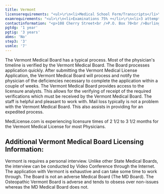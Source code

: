 ```yaml
---
title: Vermont
licenserequirements: "<ul>\r\n<li>Medical School Form/Transcripts</li>\r\n<li>Internship/Residency/Fellowship Forms</li>\r\n<li>Current Privileges</li>\r\n<li>All State Medical Licenses (past/present)</li>\r\n<li>All National Examination Scores (USMLE/FLEX/NBME)</li>\r\n<li>ECFMG Certification</li>\r\n<li>NPDB-HIPDB Report</li>\r\n<li>3 Physician References</li>\r\n</ul>"
examrequirements: "<ul>\r\n<li>Examinations 75% +</li>\r\n<li>3 attempt limit - USMLE Step 3</li>\r\n<li>7 year limit - USMLE</li>\r\n<li>1 year PGY for USA Grads</li>\r\n<li>3 years PGY for Non-USA Grads</li>\r\n<li>State Exam Accepted if Pre-1975</li>\r\n<li>No SPEX Exam Requirement</li>\r\n</ul>"
contactinformation: "<p>108 Cherry Street<br />P.O. Box 70<br />Burlington, VT 05402<br />Phone: (802) 657-4220<br />Fax: (802) 657-4227</p>\r\n<p><a href=\"http://www.healthvermont.gov/\">www.healthvermont.gov</a></p>"
pgtdg: '1 year'
pgtig: '3 years'
abms: 'No'
step3: '3'
usmle: '7'
---
```


<p>The Vermont Medical Board has a typical process. Most of the physician's timeline is verified by the Vermont Medical Board. The Board processes application quickly. After submitting the Vermont Medical License Application, the Vermont Medical Board will process and notify the physician of the deficiencies necessary to complete the application within a couple of weeks. The Vermont Medical Board provides access to the licensure analysts. This allows for the verifying of receipt of the required verifications which must be received by the Vermont Medical Board. The staff is helpful and pleasant to work with. Mail loss typically is not a problem with the Vermont Medical Board. This also assists in providing for an expedited process.</p>
<p>MedLicense.com is experiencing licensure times of 2 1/2 to 3 1/2 months for the Vermont Medical License for most Physicians.</p>
<h2 id="mcetoc_1ce9me1q60">Additional Vermont Medical Board Licensing Information:</h2>
<p>Vermont is requires a personal interview. Unlike other State Medical Boards, the interview can be conducted by Video Conference through the Internet. The application with Vermont is exhaustive and can take some time to work through. The Board is not an adverse Medical Board (The MD Board). The Osteopathic Vermont Board is adverse and tends to obsess over non-issues whereas the MD Medical Board does not.</p>